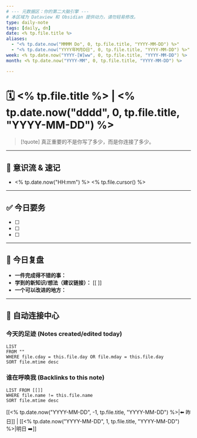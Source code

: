 ```yaml
---
# --- 元数据区：你的第二大脑引擎 ---
# 本区域为 Dataview 和 Obsidian 提供动力，请勿轻易修改。
type: daily-note
tags: [daily, dn]
date: <% tp.file.title %>
aliases: 
  - "<% tp.date.now("MMMM Do", 0, tp.file.title, "YYYY-MM-DD") %>"
  - "<% tp.date.now("YYYY年M月D日", 0, tp.file.title, "YYYY-MM-DD") %>"
week: <% tp.date.now("YYYY-[W]ww", 0, tp.file.title, "YYYY-MM-DD") %>
month: <% tp.date.now("YYYY-MM", 0, tp.file.title, "YYYY-MM-DD") %>

---
```


# 🗓️ <% tp.file.title %> | <% tp.date.now("dddd", 0, tp.file.title, "YYYY-MM-DD") %>

> [!quote] 真正重要的不是你写了多少，而是你连接了多少。

---

## 🌊 意识流 & 速记 <!-- 记录任何想法，用快捷键生成新时间戳 -->
- <% tp.date.now("HH:mm") %> <% tp.file.cursor() %>

---

## ✅ 今日要务 <!-- 你的三件要事，可链接至 [[项目]] 或 [[会议]] -->
- [ ] 
- [ ] 
- [ ] 

---

## 🌱 今日复盘 <!-- 每日反思，是明日成长的燃料 -->
- **一件完成得不错的事：**
- **学到的新知识/想法（建议链接）：** [[ ]]
- **一个可以改进的地方：**

---

## 🤖 自动连接中心 <!-- 本区域由 Dataview 插件自动更新！-->

### 今天的足迹 (Notes created/edited today)

```dataview
LIST
FROM ""
WHERE file.cday = this.file.day OR file.mday = this.file.day
SORT file.mtime desc
````

### 谁在呼唤我 (Backlinks to this note)

```dataview
LIST FROM [[]]
WHERE file.name != this.file.name
SORT file.mtime desc
```

[[<% tp.date.now("YYYY-MM-DD", -1, tp.file.title, "YYYY-MM-DD") %>|⬅️ 昨日]] | [[<% tp.date.now("YYYY-MM-DD", 1, tp.file.title, "YYYY-MM-DD") %>|明日 ➡️]]